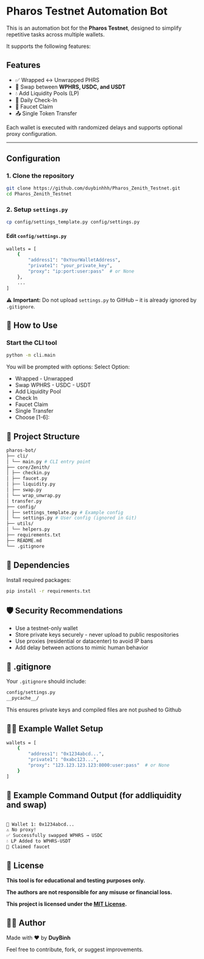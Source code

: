 # Pharos Testnet Automation Bot

This is an automation bot for the **Pharos Testnet**, designed to simplify repetitive tasks across multiple wallets.

It supports the following features:

## Features

- ✅ Wrapped ↔ Unwrapped PHRS
- 🔁 Swap between **WPHRS, USDC, and USDT**
- 💧 Add Liquidity Pools (LP)
- 📆 Daily Check-In
- 🚰 Faucet Claim
- 📤 Single Token Transfer

Each wallet is executed with randomized delays and supports optional proxy configuration.

---

## Configuration

### 1. Clone the repository

```bash
git clone https://github.com/duybinhhh/Pharos_Zenith_Testnet.git
cd Pharos_Zenith_Testnet
```

### 2. Setup `settings.py`

```bash
cp config/settings_template.py config/settings.py
```

#### Edit `config/settings.py`

```bash
wallets = [
    {
        "address1": "0xYourWalletAddress",
        "private1": "your_private_key",
        "proxy": "ip:port:user:pass"  # or None
    },
    ...
]
```

⚠️ **Important:** Do not upload `settings.py` to GitHub – it is already ignored by `.gitignore`.

## 🚀 How to Use

### Start the CLI tool

```bash
python -m cli.main
```

You will be prompted with options:
Select Option:

- Wrapped - Unwrapped
- Swap WPHRS - USDC - USDT
- Add Liquidity Pool
- Check In
- Faucet Claim
- Single Transfer
- Choose [1-6]:

## 📂 Project Structure

```bash
pharos-bot/
├── cli/
│ └── main.py # CLI entry point
├── core/Zenith/
│ ├── checkin.py
│ ├── faucet.py
│ ├── liquidity.py
│ ├── swap.py
│ └── wrap_unwrap.py
│ transfer.py
├── config/
│ ├── settings_template.py # Example config
│ └── settings.py # User config (ignored in Git)
├── utils/
│ └── helpers.py
├── requirements.txt
├── README.md
└── .gitignore
```

## 🧾 Dependencies

Install required packages:

```bash
pip install -r requirements.txt
```

## 🛡️ Security Recommendations

- Use a testnet-only wallet
- Store private keys securely - never upload to public respositories
- Use proxies (residential or datacenter) to avoid IP bans
- Add delay between actions to mimic human behavior

## 🛑 .gitignore

Your `.gitignore` should include:

```bash
config/settings.py
__pycache__/
```

This ensures private keys and compiled files are not pushed to Github

## 👨‍💻 Example Wallet Setup

```bash
wallets = [
    {
        "address1": "0x1234abcd...",
        "private1": "0xabc123...",
        "proxy": "123.123.123.123:8000:user:pass"  # or None
    }
]
```

## 🧪 Example Command Output (for addliquidity and swap)

```bash

🚀 Wallet 1: 0x1234abcd...
⚠️ No proxy!
✅ Successfully swapped WPHRS → USDC
💧 LP Added to WPHRS-USDT
🎉 Claimed faucet
```

## 📘 License

**This tool is for educational and testing purposes only.**

**The authors are not responsible for any misuse or financial loss.**

**This project is licensed under the [MIT License](LICENSE).**

## 🙋‍♂️ Author

Made with ❤️ by **DuyBinh**

Feel free to contribute, fork, or suggest improvements.
